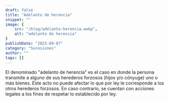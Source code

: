 ```yaml
---
draft: false
title: "Adelanto de herencia"
snippet: ""
image: {
    src: "/blog/adelanto-herencia.webp",
    alt: "adelanto de herencia"
}
publishDate: "2022-09-07"
category: "Sucesiones"
author: ""
tags: []
---
```


El denominado "adelanto de herencia" es el caso en donde la persona transmite a
alguno de sus herederos forzosos (hijos y/o cónyuge) uno o más bienes.
Este acto no puede afectar lo que por ley le corresponde a los otros herederos forzosos.
En caso contrario, se cuentan con acciones legales a los fines de respetar lo establecido por
ley.